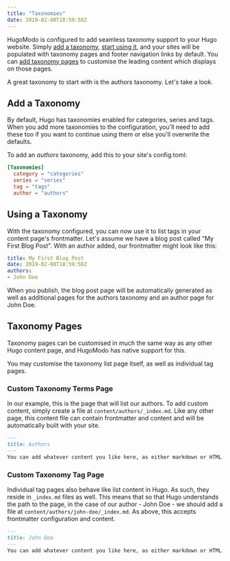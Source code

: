 ```yaml
---
title: "Taxonomies"
date: 2019-02-08T18:59:58Z
---
```

HugoModo is configured to add seamless taxonomy support to your Hugo website. Simply [add a taxonomy](#add-a-taxonomy), [start using it](#using-a-taxonomy), and your sites will be populated with taxonomy pages and footer navigation links by default. You can [add taxonomy pages](#taxonomy-pages) to customise the leading content which displays on those pages.

A great taxonomy to start with is the authors taxonomy. Let's take a look.

## Add a Taxonomy

By default, Hugo has taxonomies enabled for categories, series and tags. When you add more taxonomies to the configuration, you'll need to add these too if you want to continue using them or else you'll overwrite the defaults.

To add an _authors_ taxonomy, add this to your site's config.toml:

```toml
[Taxonomies]
  category = "categories"
  series = "series"
  tag = "tags"
  author = "authors"
```

## Using a Taxonomy

With the taxonomy configured, you can now use it to list tags in your content page's frontmatter. Let's assume we have a blog post called "My First Blog Post". With an author added, our frontmatter might look like this:

```yaml
title: My First Blog Post
date: 2019-02-08T18:59:58Z
authors:
- John Doe
```

When you publish, the blog post page will be automatically generated as well as additional pages for the authors taxonomy and an author page for John Doe.

## Taxonomy Pages

Taxonomy pages can be customised in much the same way as any other Hugo content page, and HugoModo has native support for this.

You may customise the taxonomy list page itself, as well as individual tag pages.

### Custom Taxonomy Terms Page

In our example, this is the page that will list our authors. To add custom content, simply create a file at `content/authors/_index.md`. Like any other page, this content file can contain frontmatter and content and will be automatically built with your site.

```markdown
---
title: Authors
---
You can add whatever content you like here, as either markdown or HTML. It will appear above the list of authors in your HugoModo theme.
```

### Custom Taxonomy Tag Page

Individual tag pages also behave like list content in Hugo. As such, they reside in `_index.md` files as well. This means that so that Hugo understands the path to the page, in the case of our author - John Doe - we should add a file at `content/authors/john-doe/_index.md`. As above, this accepts frontmatter configuration and content.

```markdown
---
title: John Doe
---
You can add whatever content you like here, as either markdown or HTML. It will appear above the list of John Doe's content in your HugoModo theme.
```
